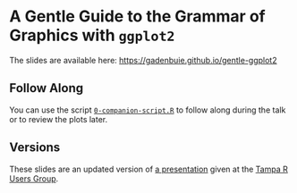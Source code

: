 # A Gentle Guide to the Grammar of Graphics with `ggplot2`

The slides are available here: <https://gadenbuie.github.io/gentle-ggplot2>


## Follow Along

You can use the script [`0-companion-script.R`](0-companion-script.R) to follow along during the talk or to review the plots later.

## Versions

These slides are an updated version of [a presentation](https://github.com/gadenbuie/trug-ggplot2) given at the [Tampa R Users Group](https://tampausers.github.io).